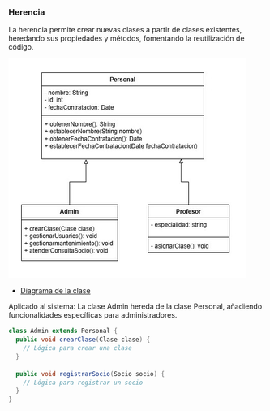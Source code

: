 ### Herencia 

La herencia permite crear nuevas clases a partir de clases existentes, heredando sus propiedades y métodos, fomentando la reutilización de código.

![Aplicación de Herencia en la clase "Socio"](../img/Herencia.jpg)
- [Diagrama de la clase](https://drive.google.com/file/d/1194jkgcd2cKm2iyOWwGfRxAtWP-Jy2Jg/view?usp=sharing)

Aplicado al sistema: La clase Admin hereda de la clase Personal, añadiendo funcionalidades específicas para administradores.

```java
class Admin extends Personal {
  public void crearClase(Clase clase) {
    // Lógica para crear una clase
  }

  public void registrarSocio(Socio socio) {
    // Lógica para registrar un socio
  }
}
```
